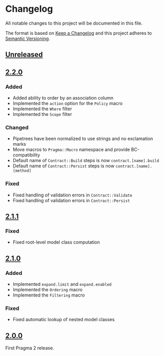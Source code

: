 # Changelog

All notable changes to this project will be documented in this file.

The format is based on [Keep a Changelog](http://keepachangelog.com/en/1.0.0/)
and this project adheres to [Semantic Versioning](http://semver.org/spec/v2.0.0.html).

## [Unreleased]

## [2.2.0]

### Added

- Added ability to order by an association column
- Implemented the `action` option for the `Policy` macro
- Implemented the `Where` filter
- Implemented the `Scope` filter

### Changed

- Pipetrees have been normalized to use strings and no exclamation marks
- Move macros to `Pragma::Macro` namespace and provide BC-compatibility
- Default name of `Contract::Build` steps is now `contract.[name].build`
- Default name of `Contract::Persist` steps is now `contract.[name].[method]`

### Fixed

- Fixed handling of validation errors in `Contract::Validate`
- Fixed handling of validation errors in `Contract::Persist`

## [2.1.1]

### Fixed

- Fixed root-level model class computation

## [2.1.0]

### Added

- Implemented `expand.limit` and `expand.enabled`
- Implemented the `Ordering` macro
- Implemented the `Filtering` macro

### Fixed

- Fixed automatic lookup of nested model classes

## [2.0.0]

First Pragma 2 release.

[Unreleased]: https://github.com/pragmarb/pragma/compare/v2.2.0...HEAD
[2.2.0]: https://github.com/pragmarb/pragma/compare/v2.1.1...v2.2.0
[2.1.1]: https://github.com/pragmarb/pragma/compare/v2.1.0...v2.1.1
[2.1.0]: https://github.com/pragmarb/pragma/compare/v2.0.0...v2.1.0
[2.0.0]: https://github.com/pragmarb/pragma/compare/v1.2.6...v2.0.0
